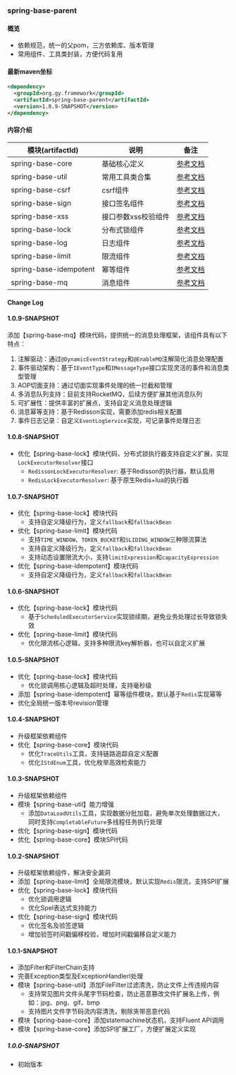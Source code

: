 ### spring-base-parent

#### 概览
- 依赖规范，统一的父pom，三方依赖库、版本管理
- 常用组件、工具类封装，方便代码复用

#### 最新maven坐标
```xml
<dependency>
  <groupId>org.gy.framework</groupId>
  <artifactId>spring-base-parent</artifactId>
  <version>1.0.9-SNAPSHOT</version>
</dependency>
```

#### 内容介绍

| 模块(artifactId)         | 说明          | 备注                                       |
|------------------------|-------------|------------------------------------------|
| spring-base-core       | 基础核心定义      | [参考文档](spring-base-core/README.md)       |
| spring-base-util       | 常用工具类合集     | [参考文档](spring-base-util/README.md)       |
| spring-base-csrf       | csrf组件      | [参考文档](spring-base-csrf/README.md)       |
| spring-base-sign       | 接口签名组件      | [参考文档](spring-base-sign/README.md)       |
| spring-base-xss        | 接口参数xss校验组件 | [参考文档](spring-base-xss/README.md)        |
| spring-base-lock       | 分布式锁组件      | [参考文档](spring-base-lock/README.md)       |
| spring-base-log        | 日志组件        | [参考文档](spring-base-log/README.md)        |
| spring-base-limit      | 限流组件        | [参考文档](spring-base-limit/README.md)      |
| spring-base-idempotent | 幂等组件        | [参考文档](spring-base-idempotent/README.md) |
| spring-base-mq         | 消息组件        | [参考文档](spring-base-mq/README.md)         |

#### Change Log
#### 1.0.9-SNAPSHOT
添加【spring-base-mq】模块代码，提供统一的消息处理框架，该组件具有以下特点：

1. 注解驱动：通过`@DynamicEventStrategy`和`@EnableMQ`注解简化消息处理配置
2. 事件驱动架构：基于`IEventType`和`IMessageType`接口实现灵活的事件和消息类型管理
3. AOP切面支持：通过切面实现事件处理的统一拦截和管理
4. 多消息队列支持：目前支持RocketMQ，后续方便扩展其他消息队列
5. 可扩展性：提供丰富的扩展点，支持自定义消息处理逻辑
6. 消息幂等支持：基于Redisson实现，需要添加redis相关配置
7. 事件日志记录：自定义`EventLogService`实现，可记录事件处理日志

#### 1.0.8-SNAPSHOT
- 优化【spring-base-lock】模块代码，分布式锁执行器支持自定义扩展，实现`LockExecutorResolver`接口
  - `RedissonLockExecutorResolver`: 基于Redisson的执行器，默认启用
  - `RedisLockExecutorResolver`: 基于原生Redis+lua的执行器

#### 1.0.7-SNAPSHOT
- 优化【spring-base-lock】模块代码
  - 支持自定义降级行为，定义`fallback`和`fallbackBean`
- 优化【spring-base-limit】模块代码
  - 支持`TIME_WINDOW`、`TOKEN_BUCKET`和`SLIDING_WINDOW`三种限流算法
  - 支持自定义降级行为，定义`fallback`和`fallbackBean`
  - 支持动态设置限流大小，支持`limitExpression`和`capacityExpression`
- 优化【spring-base-idempotent】模块代码
  - 支持自定义降级行为，定义`fallback`和`fallbackBean`

#### 1.0.6-SNAPSHOT
- 优化【spring-base-lock】模块代码
  - 基于`ScheduledExecutorService`实现锁续期，避免业务处理过长导致锁失效
- 优化【spring-base-limit】模块代码
  - 优化限流核心逻辑，支持多种限流key解析器，也可以自定义扩展

#### 1.0.5-SNAPSHOT
- 优化【spring-base-lock】模块代码
  - 优化锁调用核心逻辑及超时处理，支持毫秒级
- 添加【spring-base-idempotent】幂等组件模块，默认基于`Redis`实现幂等
- 优化全局统一版本号revision管理

#### 1.0.4-SNAPSHOT
- 升级框架依赖组件
- 优化【spring-base-core】模块代码
  - 优化`TraceUtils`工具，支持链路追踪自定义配置
  - 优化`IStdEnum`工具，优化枚举高效检索能力

#### 1.0.3-SNAPSHOT
- 升级框架依赖组件
- 模块【spring-base-util】能力增强
  - 添加`DataLoadUtils`工具，实现数据分批加载，避免单次处理数据过大，同时支持`CompletableFuture`多线程任务执行处理
- 优化【spring-base-sign】模块代码
- 优化【spring-base-core】模块SPI代码

#### 1.0.2-SNAPSHOT
- 升级框架依赖组件，解决安全漏洞
- 添加【spring-base-limit】全局限流模块，默认实现`Redis`限流，支持SPI扩展
- 优化【spring-base-lock】模块代码
  - 优化锁调用逻辑
  - 优化Spel表达式支持能力
- 优化【spring-base-sign】模块代码
  - 优化签名及验签逻辑
  - 增加验签时间戳偏移校验，增加时间戳偏移自定义能力

#### 1.0.1-SNAPSHOT
- 添加Filter和FilterChain支持
- 完善Exception类型及ExceptionHandlerI处理
- 模块【spring-base-util】添加FileFilter过滤清洗，防止文件上传违规内容
  - 支持常见图片文件头尾字节码检查，防止恶意篡改文件扩展名上传，例如：jpg、png、gif、bmp
  - 支持图片文件字节码流内容清洗，剔除夹带恶意代码
- 模块【spring-base-core】添加statemachine状态机，支持Fluent API调用
- 模块【spring-base-core】添加SPI扩展工厂，方便扩展定义实现

##### 1.0.0-SNAPSHOT
- 初始版本